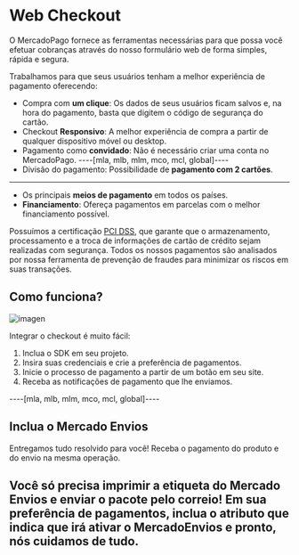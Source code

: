 # Web Checkout

O MercadoPago fornece as ferramentas necessárias para que possa você efetuar cobranças através do nosso formulário web de forma simples, rápida e segura.

Trabalhamos para que seus usuários tenham a melhor experiência de pagamento oferecendo:

* Compra com **um clique**: Os dados de seus usuários ficam salvos e, na hora do pagamento, basta que digitem o código de segurança do cartão.
* Checkout **Responsivo**: A melhor experiência de compra a partir de qualquer dispositivo móvel ou desktop.
* Pagamento como **convidado**: Não é necessário criar uma conta no MercadoPago.
----[mla, mlb, mlm, mco, mcl, global]----
* Divisão do pagamento: Possibilidade de **pagamento com 2 cartões**.
------------
* Os principais **meios de pagamento** em todos os países.
* **Financiamento**: Ofereça pagamentos em parcelas com o melhor financiamento possível.

Possuímos a certificação [PCI DSS](https://www.pcisecuritystandards.org/), que garante que o armazenamento, processamento e a troca de informações de cartão de crédito sejam realizadas com segurança. Todos os nossos pagamentos são analisados por nossa ferramenta de prevenção de fraudes para minimizar os riscos em suas transações.

## Como funciona?

![imagen](https://secure.mlstatic.com/developers/site/cloud/assets/Uploads/Basic-Checkout.png)

Integrar o checkout é muito fácil:

1. Inclua o SDK em seu projeto.
2. Insira suas credenciais e crie a preferência de pagamentos.
3. Inicie o processo de pagamento a partir de um botão em seu site.
4. Receba as notificações de pagamento que lhe enviamos.

----[mla, mlb, mlm, mco, mcl, global]----
## Inclua o Mercado Envios

Entregamos tudo resolvido para você! Receba o pagamento do produto e do envio na mesma operação.

Você só precisa imprimir a etiqueta do Mercado Envios e enviar o pacote pelo correio! Em sua preferência de pagamentos, inclua o atributo que indica que irá ativar o MercadoEnvios e pronto, nós cuidamos de tudo.
------------
